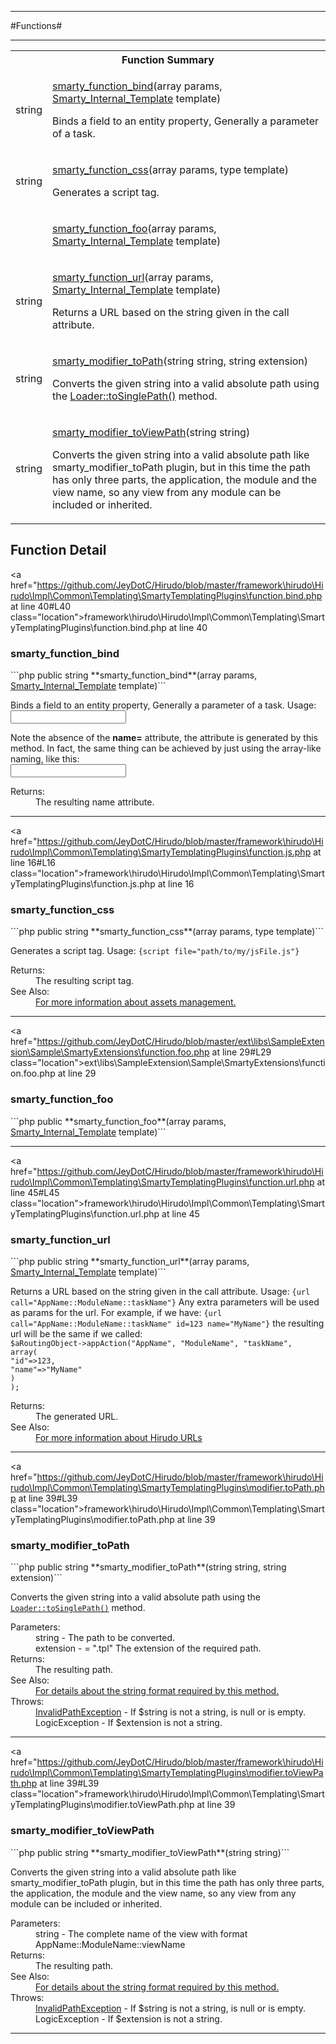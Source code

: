 - - -

#Functions#

- - -

<table id="summary_function" class="title">
<tr><th colspan="2" class="title">Function Summary</th></tr>
<tr>
<td class="nx"> string</td>
<td class="description"><p class="name"><a href="#smarty_function_bind">smarty_function_bind</a>(array params, <a href="../smarty/smarty_internal_template.html">Smarty_Internal_Template</a> template)</p><p class="description">Binds a field to an entity property, Generally a parameter
of a task. </p></td>
</tr>
<tr>
<td class="nx"> string</td>
<td class="description"><p class="name"><a href="#smarty_function_css">smarty_function_css</a>(array params, type template)</p><p class="description">Generates a script tag. </p></td>
</tr>
<tr>
<td class="nx"> <type></td>
<td class="description"><p class="name"><a href="#smarty_function_foo">smarty_function_foo</a>(array params, <a href="../smarty/smarty_internal_template.html">Smarty_Internal_Template</a> template)</p><p class="description"></p></td>
</tr>
<tr>
<td class="nx"> string</td>
<td class="description"><p class="name"><a href="#smarty_function_url">smarty_function_url</a>(array params, <a href="../smarty/smarty_internal_template.html">Smarty_Internal_Template</a> template)</p><p class="description">Returns a URL based on the string given in the call attribute.
</p></td>
</tr>
<tr>
<td class="nx"> string</td>
<td class="description"><p class="name"><a href="#smarty_modifier_toPath">smarty_modifier_toPath</a>(string string, string extension)</p><p class="description">Converts the given string into a valid absolute path using the
<a href="../hirudo/lang/loader.html#toSinglePath()">Loader::toSinglePath()</a> method.</p></td>
</tr>
<tr>
<td class="nx"> string</td>
<td class="description"><p class="name"><a href="#smarty_modifier_toViewPath">smarty_modifier_toViewPath</a>(string string)</p><p class="description">Converts the given string into a valid absolute path like smarty_modifier_toPath
plugin, but in this time the path has only three parts, the application, the
module and the view name, so any view from any module can be included or inherited.</p></td>
</tr>
</table>

<h2 id="detail_function">Function Detail</h2>

<a href="https://github.com/JeyDotC/Hirudo/blob/master/framework\hirudo\Hirudo\Impl\Common\Templating\SmartyTemplatingPlugins\function.bind.php at line 40#L40 class="location">framework\hirudo\Hirudo\Impl\Common\Templating\SmartyTemplatingPlugins\function.bind.php at line 40</a>

<h3 id="smarty_function_bind()">smarty_function_bind</h3>
```php
public  string **smarty_function_bind**(array params, <a href="../smarty/smarty_internal_template.html">Smarty_Internal_Template</a> template)```
<div class="details">
<p><p>Binds a field to an entity property, Generally a parameter
of a task. Usage:
<code>
<input {bind="taskParameter.property.innerProperty"} id="myField" type="someType" />
</code></p></p><p><p>Note the absence of the <strong>name=</strong> attribute, the attribute is generated
by this method. In fact, the same thing can be achieved by just using the array-like
naming, like this:
<code>
<input name="taskParameter[property][innerProperty]" id="myField" type="someType" />
</code></p></p>
<dl>
<dt>Returns:</dt>
<dd>The resulting name attribute.</dd>
</dl>
</div>

- - -


<a href="https://github.com/JeyDotC/Hirudo/blob/master/framework\hirudo\Hirudo\Impl\Common\Templating\SmartyTemplatingPlugins\function.js.php at line 16#L16 class="location">framework\hirudo\Hirudo\Impl\Common\Templating\SmartyTemplatingPlugins\function.js.php at line 16</a>

<h3 id="smarty_function_css()">smarty_function_css</h3>
```php
public  string **smarty_function_css**(array params, type template)```
<div class="details">
<p>Generates a script tag.
Usage: <code>{script file="path/to/my/jsFile.js"}</code></p>
<dl>
<dt>Returns:</dt>
<dd>The resulting script tag.</dd>
<dt>See Also:</dt>
<dd><a href="../hirudo/core/context/assets.html">For more information about assets management.</a></dd>
</dl>
</div>

- - -


<a href="https://github.com/JeyDotC/Hirudo/blob/master/ext\libs\SampleExtension\Sample\SmartyExtensions\function.foo.php at line 29#L29 class="location">ext\libs\SampleExtension\Sample\SmartyExtensions\function.foo.php at line 29</a>

<h3 id="smarty_function_foo()">smarty_function_foo</h3>
```php
public  <type> **smarty_function_foo**(array params, <a href="../smarty/smarty_internal_template.html">Smarty_Internal_Template</a> template)```
<div class="details">
<p></p>
</div>

- - -


<a href="https://github.com/JeyDotC/Hirudo/blob/master/framework\hirudo\Hirudo\Impl\Common\Templating\SmartyTemplatingPlugins\function.url.php at line 45#L45 class="location">framework\hirudo\Hirudo\Impl\Common\Templating\SmartyTemplatingPlugins\function.url.php at line 45</a>

<h3 id="smarty_function_url()">smarty_function_url</h3>
```php
public  string **smarty_function_url**(array params, <a href="../smarty/smarty_internal_template.html">Smarty_Internal_Template</a> template)```
<div class="details">
<p>Returns a URL based on the string given in the call attribute.
Usage: <code>{url call="AppName::ModuleName::taskName"}</code> Any extra
parameters will be used as params for the url. For example, if we have:
<code>{url call="AppName::ModuleName::taskName" id=123 name="MyName"}</code>
the resulting url will be the same if we called:
<code>
$aRoutingObject->appAction("AppName", "ModuleName", "taskName",
array(
"id"=>123,
"name"=>"MyName"
)
);
</code></p>
<dl>
<dt>Returns:</dt>
<dd>The generated URL.</dd>
<dt>See Also:</dt>
<dd><a href="../hirudo/core/context/routing.html">For more information about Hirudo URLs</a></dd>
</dl>
</div>

- - -


<a href="https://github.com/JeyDotC/Hirudo/blob/master/framework\hirudo\Hirudo\Impl\Common\Templating\SmartyTemplatingPlugins\modifier.toPath.php at line 39#L39 class="location">framework\hirudo\Hirudo\Impl\Common\Templating\SmartyTemplatingPlugins\modifier.toPath.php at line 39</a>

<h3 id="smarty_modifier_toPath()">smarty_modifier_toPath</h3>
```php
public  string **smarty_modifier_toPath**(string string, string extension)```
<div class="details">
<p><p>Converts the given string into a valid absolute path using the
<code><a href="../hirudo/lang/loader.html#toSinglePath()">Loader::toSinglePath()</a></code> method.</p></p>
<dl>
<dt>Parameters:</dt>
<dd>string - The path to be converted.</dd>
<dd>extension - = ".tpl" The extension of the required path.</dd>
<dt>Returns:</dt>
<dd>The resulting path.</dd>
<dt>See Also:</dt>
<dd><a href="../hirudo/lang/loader.html#using()">For details about the string format required by this method.</a></dd>
<dt>Throws:</dt>
<dd><a href="../hirudo/lang/invalidpathexception.html">InvalidPathException</a> - If $string is not a string, is null or is empty.</dd>
<dd>LogicException - If $extension is not a string.</dd>
</dl>
</div>

- - -


<a href="https://github.com/JeyDotC/Hirudo/blob/master/framework\hirudo\Hirudo\Impl\Common\Templating\SmartyTemplatingPlugins\modifier.toViewPath.php at line 39#L39 class="location">framework\hirudo\Hirudo\Impl\Common\Templating\SmartyTemplatingPlugins\modifier.toViewPath.php at line 39</a>

<h3 id="smarty_modifier_toViewPath()">smarty_modifier_toViewPath</h3>
```php
public  string **smarty_modifier_toViewPath**(string string)```
<div class="details">
<p><p>Converts the given string into a valid absolute path like smarty_modifier_toPath
plugin, but in this time the path has only three parts, the application, the
module and the view name, so any view from any module can be included or inherited.</p>
<dl>
<dt>Parameters:</dt>
<dd>string - The complete name of the view with format AppName::ModuleName::viewName</dd>
<dt>Returns:</dt>
<dd>The resulting path.</dd>
<dt>See Also:</dt>
<dd><a href="../hirudo/lang/loader.html#using()">For details about the string format required by this method.</a></dd>
<dt>Throws:</dt>
<dd><a href="../hirudo/lang/invalidpathexception.html">InvalidPathException</a> - If $string is not a string, is null or is empty.</dd>
<dd>LogicException - If $extension is not a string.</dd>
</dl>
</div>

- - -

